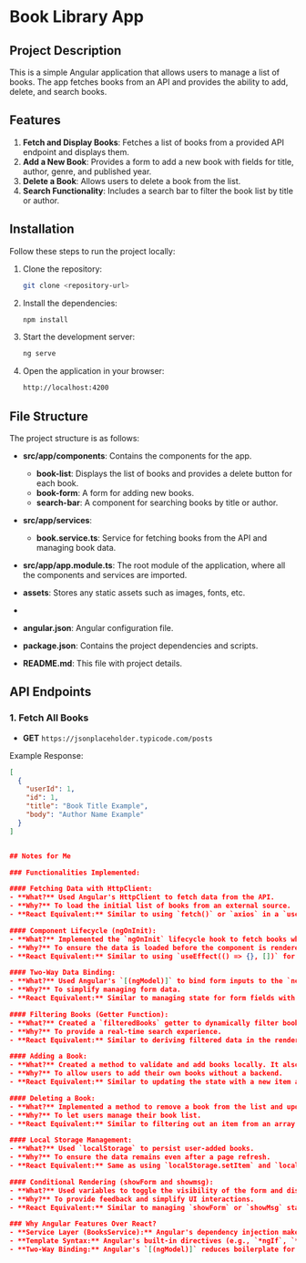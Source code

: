 # Book Library App

## Project Description

This is a simple Angular application that allows users to manage a list of books. The app fetches books from an API and provides the ability to add, delete, and search books.

## Features

1. **Fetch and Display Books**: Fetches a list of books from a provided API endpoint and displays them.
2. **Add a New Book**: Provides a form to add a new book with fields for title, author, genre, and published year.
3. **Delete a Book**: Allows users to delete a book from the list.
4. **Search Functionality**: Includes a search bar to filter the book list by title or author.

## Installation

Follow these steps to run the project locally:

1. Clone the repository:
    ```bash
    git clone <repository-url>
    ```

2. Install the dependencies:
    ```bash
    npm install
    ```

3. Start the development server:
    ```bash
    ng serve
    ```

4. Open the application in your browser:
    ```bash
    http://localhost:4200
    ```

## File Structure

The project structure is as follows:

- **src/app/components**: Contains the components for the app.
  - **book-list**: Displays the list of books and provides a delete button for each book.
  - **book-form**: A form for adding new books.
  - **search-bar**: A component for searching books by title or author.
  
- **src/app/services**:
  - **book.service.ts**: Service for fetching books from the API and managing book data.

- **src/app/app.module.ts**: The root module of the application, where all the components and services are imported.

- **assets**: Stores any static assets such as images, fonts, etc.
- 
- **angular.json**: Angular configuration file.

- **package.json**: Contains the project dependencies and scripts.

- **README.md**: This file with project details.

## API Endpoints

### 1. Fetch All Books
- **GET** `https://jsonplaceholder.typicode.com/posts`

Example Response:
```json
[
  {
    "userId": 1,
    "id": 1,
    "title": "Book Title Example",
    "body": "Author Name Example"
  }
]


## Notes for Me

### Functionalities Implemented:

#### Fetching Data with HttpClient:
- **What?** Used Angular's HttpClient to fetch data from the API.
- **Why?** To load the initial list of books from an external source.
- **React Equivalent:** Similar to using `fetch()` or `axios` in a `useEffect` hook.

#### Component Lifecycle (ngOnInit):
- **What?** Implemented the `ngOnInit` lifecycle hook to fetch books when the component initializes.
- **Why?** To ensure the data is loaded before the component is rendered.
- **React Equivalent:** Similar to using `useEffect(() => {}, [])` for initial API calls.

#### Two-Way Data Binding:
- **What?** Used Angular's `[(ngModel)]` to bind form inputs to the `newBook` object.
- **Why?** To simplify managing form data.
- **React Equivalent:** Similar to managing state for form fields with `useState` and `onChange` handlers.

#### Filtering Books (Getter Function):
- **What?** Created a `filteredBooks` getter to dynamically filter books based on the search query.
- **Why?** To provide a real-time search experience.
- **React Equivalent:** Similar to deriving filtered data in the render method or using a computed state in a functional component.

#### Adding a Book:
- **What?** Created a method to validate and add books locally. It also saves the new book to `localStorage`.
- **Why?** To allow users to add their own books without a backend.
- **React Equivalent:** Similar to updating the state with a new item and persisting it to `localStorage`.

#### Deleting a Book:
- **What?** Implemented a method to remove a book from the list and update `localStorage`.
- **Why?** To let users manage their book list.
- **React Equivalent:** Similar to filtering out an item from an array in state and saving the updated array to `localStorage`.

#### Local Storage Management:
- **What?** Used `localStorage` to persist user-added books.
- **Why?** To ensure the data remains even after a page refresh.
- **React Equivalent:** Same as using `localStorage.setItem` and `localStorage.getItem` in React.

#### Conditional Rendering (showForm and showmsg):
- **What?** Used variables to toggle the visibility of the form and display a success message.
- **Why?** To provide feedback and simplify UI interactions.
- **React Equivalent:** Similar to managing `showForm` or `showMsg` state and conditionally rendering JSX.

### Why Angular Features Over React?
- **Service Layer (BooksService):** Angular's dependency injection makes managing API services easy and modular.
- **Template Syntax:** Angular's built-in directives (e.g., `*ngIf`, `*ngFor`) simplify conditional rendering and iteration.
- **Two-Way Binding:** Angular's `[(ngModel)]` reduces boilerplate for form handling compared to manually managing `onChange` in React.

